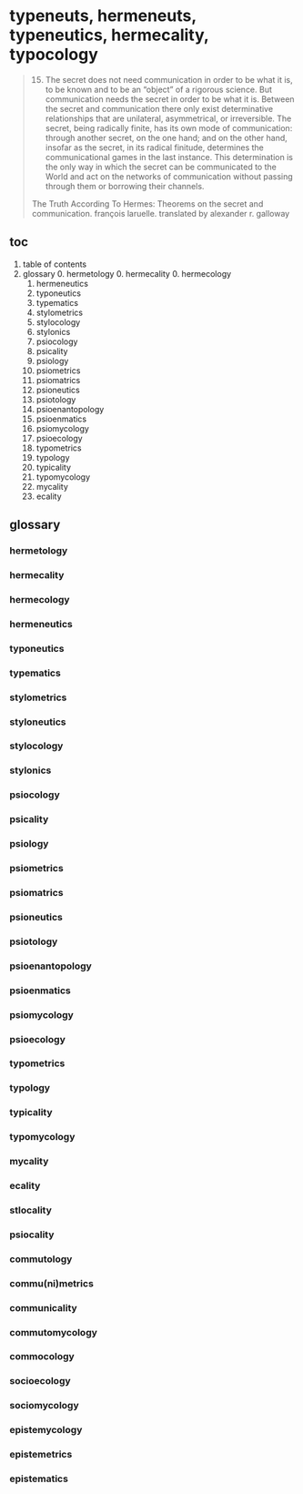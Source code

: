 # typeneuts, hermeneuts, typeneutics, hermecality, typocology

> 15. The secret does not need communication in order to be what it is, to
> be known and to be an “object” of a rigorous science. But communication needs
> the secret in order to be what it is. Between the secret and communication
> there only exist determinative relationships that are unilateral,
> asymmetrical, or irreversible. The secret, being radically finite, has its own
> mode of communication: through another secret, on the one hand; and on the
> other hand, insofar as the secret, in its radical finitude, determines the
> communicational games in the last instance. This determination is the only way
> in which the secret can be communicated to the World and act on the networks
> of communication without passing through them or borrowing their channels.
>
> The Truth According To Hermes: Theorems on the secret and communication.
> françois laruelle. translated by alexander r. galloway

## toc

1. table of contents
2. glossary 
   0. hermetology
   0. hermecality
   0. hermecology
   1. hermeneutics
   2. typoneutics
   3. typematics
   4. stylometrics
   5. stylocology
   6. stylonics
   7. psiocology
   8. psicality
   9. psiology
   10. psiometrics
   11. psiomatrics
   12. psioneutics
   13. psiotology
   14. psioenantopology
   15. psioenmatics
   16. psiomycology
   17. psioecology
   18. typometrics
   19. typology
   20. typicality
   21. typomycology
   23. mycality
   25. ecality

## glossary

### hermetology

### hermecality

### hermecology

### hermeneutics

### typoneutics

### typematics

### stylometrics

### styloneutics

### stylocology

### stylonics

### psiocology

### psicality

### psiology

### psiometrics

### psiomatrics

### psioneutics

### psiotology

### psioenantopology

### psioenmatics

### psiomycology

### psioecology

### typometrics

### typology

### typicality

### typomycology

### mycality

### ecality

### stlocality

### psiocality

### commutology

### commu(ni)metrics

### communicality

### commutomycology

### commocology

### socioecology

### sociomycology

### epistemycology

### epistemetrics

### epistematics

<!-- EOF -->
